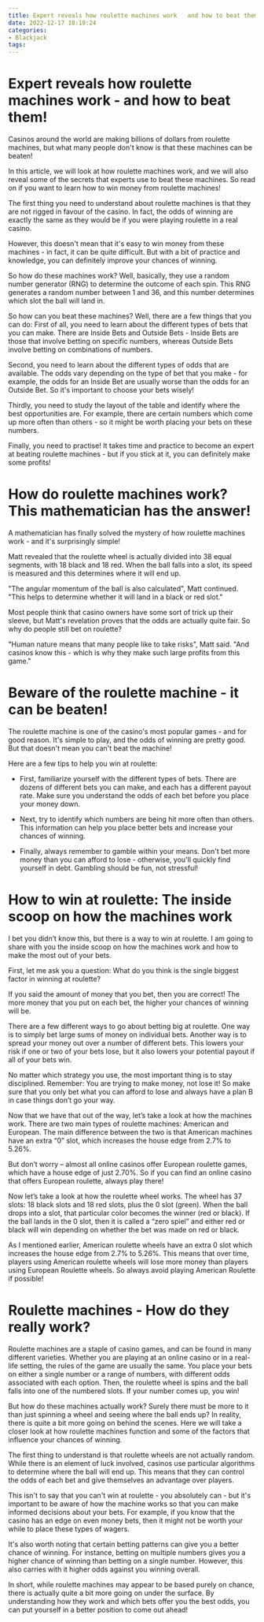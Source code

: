 ```yaml
---
title: Expert reveals how roulette machines work   and how to beat them!
date: 2022-12-17 18:19:24
categories:
- Blackjack
tags:
---
```



#  Expert reveals how roulette machines work - and how to beat them!

Casinos around the world are making billions of dollars from roulette machines, but what many people don't know is that these machines can be beaten!

In this article, we will look at how roulette machines work, and we will also reveal some of the secrets that experts use to beat these machines. So read on if you want to learn how to win money from roulette machines!

The first thing you need to understand about roulette machines is that they are not rigged in favour of the casino. In fact, the odds of winning are exactly the same as they would be if you were playing roulette in a real casino.

However, this doesn't mean that it's easy to win money from these machines - in fact, it can be quite difficult. But with a bit of practice and knowledge, you can definitely improve your chances of winning.

So how do these machines work? Well, basically, they use a random number generator (RNG) to determine the outcome of each spin. This RNG generates a random number between 1 and 36, and this number determines which slot the ball will land in.

So how can you beat these machines? Well, there are a few things that you can do:
 First of all, you need to learn about the different types of bets that you can make. There are Inside Bets and Outside Bets - Inside Bets are those that involve betting on specific numbers, whereas Outside Bets involve betting on combinations of numbers.

Second, you need to learn about the different types of odds that are available. The odds vary depending on the type of bet that you make - for example, the odds for an Inside Bet are usually worse than the odds for an Outside Bet. So it's important to choose your bets wisely!

Thirdly, you need to study the layout of the table and identify where the best opportunities are. For example, there are certain numbers which come up more often than others - so it might be worth placing your bets on these numbers.

Finally, you need to practise! It takes time and practice to become an expert at beating roulette machines - but if you stick at it, you can definitely make some profits!

#  How do roulette machines work? This mathematician has the answer!

A mathematician has finally solved the mystery of how roulette machines work - and it's surprisingly simple!

Matt revealed that the roulette wheel is actually divided into 38 equal segments, with 18 black and 18 red. When the ball falls into a slot, its speed is measured and this determines where it will end up.

"The angular momentum of the ball is also calculated", Matt continued. "This helps to determine whether it will land in a black or red slot."

Most people think that casino owners have some sort of trick up their sleeve, but Matt's revelation proves that the odds are actually quite fair. So why do people still bet on roulette?

"Human nature means that many people like to take risks", Matt said. "And casinos know this - which is why they make such large profits from this game."

#  Beware of the roulette machine - it can be beaten!

The roulette machine is one of the casino's most popular games - and for good reason. It's simple to play, and the odds of winning are pretty good. But that doesn't mean you can't beat the machine!

Here are a few tips to help you win at roulette:

* First, familiarize yourself with the different types of bets. There are dozens of different bets you can make, and each has a different payout rate. Make sure you understand the odds of each bet before you place your money down.

* Next, try to identify which numbers are being hit more often than others. This information can help you place better bets and increase your chances of winning.

* Finally, always remember to gamble within your means. Don't bet more money than you can afford to lose - otherwise, you'll quickly find yourself in debt. Gambling should be fun, not stressful!

#  How to win at roulette: The inside scoop on how the machines work

I bet you didn’t know this, but there is a way to win at roulette. I am going to share with you the inside scoop on how the machines work and how to make the most out of your bets.

First, let me ask you a question: What do you think is the single biggest factor in winning at roulette?

If you said the amount of money that you bet, then you are correct! The more money that you put on each bet, the higher your chances of winning will be.

There are a few different ways to go about betting big at roulette. One way is to simply bet large sums of money on individual bets. Another way is to spread your money out over a number of different bets. This lowers your risk if one or two of your bets lose, but it also lowers your potential payout if all of your bets win.

No matter which strategy you use, the most important thing is to stay disciplined. Remember: You are trying to make money, not lose it! So make sure that you only bet what you can afford to lose and always have a plan B in case things don’t go your way.

Now that we have that out of the way, let’s take a look at how the machines work. There are two main types of roulette machines: American and European. The main difference between the two is that American machines have an extra “0” slot, which increases the house edge from 2.7% to 5.26%.

But don’t worry – almost all online casinos offer European roulette games, which have a house edge of just 2.70%. So if you can find an online casino that offers European roulette, always play there!

Now let’s take a look at how the roulette wheel works. The wheel has 37 slots: 18 black slots and 18 red slots, plus the 0 slot (green). When the ball drops into a slot, that particular color becomes the winner (red or black). If the ball lands in the 0 slot, then it is called a “zero spiel” and either red or black will win depending on whether the bet was made on red or black.

As I mentioned earlier, American roulette wheels have an extra 0 slot which increases the house edge from 2.7% to 5.26%. This means that over time, players using American roulette wheels will lose more money than players using European Roulette wheels. So always avoid playing American Roulette if possible!

#  Roulette machines - How do they really work?

Roulette machines are a staple of casino games, and can be found in many different varieties. Whether you are playing at an online casino or in a real-life setting, the rules of the game are usually the same. You place your bets on either a single number or a range of numbers, with different odds associated with each option. Then, the roulette wheel is spins and the ball falls into one of the numbered slots. If your number comes up, you win!

But how do these machines actually work? Surely there must be more to it than just spinning a wheel and seeing where the ball ends up? In reality, there is quite a bit more going on behind the scenes. Here we will take a closer look at how roulette machines function and some of the factors that influence your chances of winning.

The first thing to understand is that roulette wheels are not actually random. While there is an element of luck involved, casinos use particular algorithms to determine where the ball will end up. This means that they can control the odds of each bet and give themselves an advantage over players.

This isn't to say that you can't win at roulette - you absolutely can - but it's important to be aware of how the machine works so that you can make informed decisions about your bets. For example, if you know that the casino has an edge on even money bets, then it might not be worth your while to place these types of wagers.

It's also worth noting that certain betting patterns can give you a better chance of winning. For instance, betting on multiple numbers gives you a higher chance of winning than betting on a single number. However, this also carries with it higher odds against you winning overall.

In short, while roulette machines may appear to be based purely on chance, there is actually quite a bit more going on under the surface. By understanding how they work and which bets offer you the best odds, you can put yourself in a better position to come out ahead!